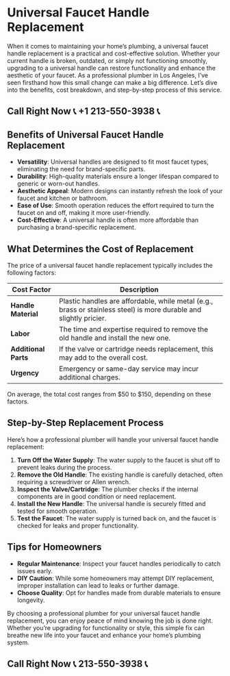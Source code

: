 # Universal Faucet Handle Replacement

When it comes to maintaining your home’s plumbing, a universal faucet handle replacement is a practical and cost-effective solution. Whether your current handle is broken, outdated, or simply not functioning smoothly, upgrading to a universal handle can restore functionality and enhance the aesthetic of your faucet. As a professional plumber in Los Angeles, I’ve seen firsthand how this small change can make a big difference. Let’s dive into the benefits, cost breakdown, and step-by-step process of this service.

## Call Right Now 📞 +1 213-550-3938 📞

## Benefits of Universal Faucet Handle Replacement  

- **Versatility**: Universal handles are designed to fit most faucet types, eliminating the need for brand-specific parts.  
- **Durability**: High-quality materials ensure a longer lifespan compared to generic or worn-out handles.  
- **Aesthetic Appeal**: Modern designs can instantly refresh the look of your faucet and kitchen or bathroom.  
- **Ease of Use**: Smooth operation reduces the effort required to turn the faucet on and off, making it more user-friendly.  
- **Cost-Effective**: A universal handle is often more affordable than purchasing a brand-specific replacement.  

## What Determines the Cost of Replacement  

The price of a universal faucet handle replacement typically includes the following factors:  

| **Cost Factor**           | **Description**                                                                 |  
|----------------------------|---------------------------------------------------------------------------------|  
| **Handle Material**        | Plastic handles are affordable, while metal (e.g., brass or stainless steel) is more durable and slightly pricier. |  
| **Labor**                  | The time and expertise required to remove the old handle and install the new one. |  
| **Additional Parts**       | If the valve or cartridge needs replacement, this may add to the overall cost. |  
| **Urgency**                | Emergency or same-day service may incur additional charges.                    |  

On average, the total cost ranges from $50 to $150, depending on these factors.  

## Step-by-Step Replacement Process  

Here’s how a professional plumber will handle your universal faucet handle replacement:  

1. **Turn Off the Water Supply**: The water supply to the faucet is shut off to prevent leaks during the process.  
2. **Remove the Old Handle**: The existing handle is carefully detached, often requiring a screwdriver or Allen wrench.  
3. **Inspect the Valve/Cartridge**: The plumber checks if the internal components are in good condition or need replacement.  
4. **Install the New Handle**: The universal handle is securely fitted and tested for smooth operation.  
5. **Test the Faucet**: The water supply is turned back on, and the faucet is checked for leaks and proper functionality.  

## Tips for Homeowners  

- **Regular Maintenance**: Inspect your faucet handles periodically to catch issues early.  
- **DIY Caution**: While some homeowners may attempt DIY replacement, improper installation can lead to leaks or further damage.  
- **Choose Quality**: Opt for handles made from durable materials to ensure longevity.  

By choosing a professional plumber for your universal faucet handle replacement, you can enjoy peace of mind knowing the job is done right. Whether you’re upgrading for functionality or style, this simple fix can breathe new life into your faucet and enhance your home’s plumbing system.
## Call Right Now 📞 213-550-3938 📞
